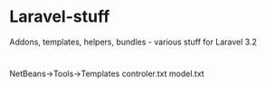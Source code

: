 Laravel-stuff
=============

Addons, templates, helpers, bundles - various stuff for Laravel 3.2
#


NetBeans->Tools->Templates
controler.txt
model.txt
